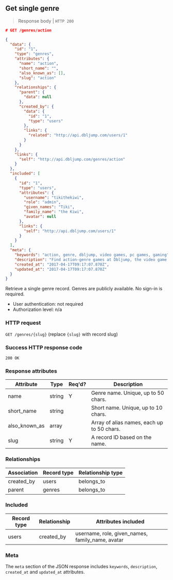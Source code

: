 ## <a name="genres_show"></a>Get single genre

> Response body | `HTTP 200`

```JSON
# GET /genres/action

{
  "data": {
    "id": "1",
    "type": "genres",
    "attributes": {
      "name": "action",
      "short_name": "",
      "also_known_as": [],
      "slug": "action"
    },
    "relationships": {
      "parent": {
        "data": null
      },
      "created_by": {
        "data": {
          "id": "1",
          "type": "users"
        },
        "links": {
          "related": "http://api.dbljump.com/users/1"
        }
      }
    },
    "links": {
      "self": "http://api.dbljump.com/genres/action"
    }
  },
  "included": [
    {
      "id": "1",
      "type": "users",
      "attributes": {
        "username": "tikithekiwi",
        "role": "admin",
        "given_names": "Tiki",
        "family_name": "the Kiwi",
        "avatar": null
      },
      "links": {
        "self": "http://api.dbljump.com/users/1"
      }
    }
  ],
  "meta": {
    "keywords": "action, genre, dbljump, video games, pc games, gaming",
    "description": "Find action-genre games at Dbljump, the video game reference.",
    "created_at": "2017-04-17T09:17:07.870Z",
    "updated_at": "2017-04-17T09:17:07.870Z"
  }
}
```

Retrieve a single genre record. Genres are publicly available. No sign-in is required.

* User authentication: not required
* Authorization level: n/a

### HTTP request

`GET /genres/{slug}` (replace `{slug}` with record slug)

### Success HTTP response code

`200 OK`

### <a name="genre_response_attrs"></a>Response attributes

Attribute | Type | Req'd? | Description
--------- | ---- | ------ | -----------
name | string | Y | Genre name. Unique, up to 50 chars.
short_name | string | | Short name. Unique, up to 10 chars.
also_known_as | array | | Array of alias names, each up to 50 chars.
slug | string | Y | A record ID based on the name.

### Relationships

Association | Record type | Relationship type
------------ | ---------- | -----------------
created_by | users | belongs_to
parent | genres | belongs_to

### Included

Record type | Relationship | Attributes included
----------- | ------------ | -------------------
users | created_by | username, role, given_names, family_name, avatar

### Meta

The `meta` section of the JSON response includes `keywords`, `description`, `created_at` and `updated_at` attributes.
